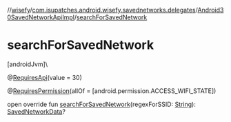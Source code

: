 //[wisefy](../../../index.md)/[com.isupatches.android.wisefy.savednetworks.delegates](../index.md)/[Android30SavedNetworkApiImpl](index.md)/[searchForSavedNetwork](search-for-saved-network.md)

# searchForSavedNetwork

[androidJvm]\

@[RequiresApi](https://developer.android.com/reference/kotlin/androidx/annotation/RequiresApi.html)(value = 30)

@[RequiresPermission](https://developer.android.com/reference/kotlin/androidx/annotation/RequiresPermission.html)(allOf = [android.permission.ACCESS_WIFI_STATE])

open override fun [searchForSavedNetwork](search-for-saved-network.md)(regexForSSID: [String](https://kotlinlang.org/api/latest/jvm/stdlib/kotlin/-string/index.html)): [SavedNetworkData](../../com.isupatches.android.wisefy.savednetworks.entities/-saved-network-data/index.md)?
